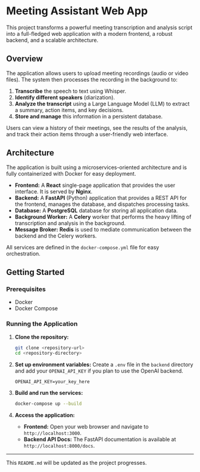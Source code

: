# Meeting Assistant Web App

This project transforms a powerful meeting transcription and analysis script into a full-fledged web application with a modern frontend, a robust backend, and a scalable architecture.

## Overview

The application allows users to upload meeting recordings (audio or video files). The system then processes the recording in the background to:

1.  **Transcribe** the speech to text using Whisper.
2.  **Identify different speakers** (diarization).
3.  **Analyze the transcript** using a Large Language Model (LLM) to extract a summary, action items, and key decisions.
4.  **Store and manage** this information in a persistent database.

Users can view a history of their meetings, see the results of the analysis, and track their action items through a user-friendly web interface.

## Architecture

The application is built using a microservices-oriented architecture and is fully containerized with Docker for easy deployment.

-   **Frontend:** A **React** single-page application that provides the user interface. It is served by **Nginx**.
-   **Backend:** A **FastAPI** (Python) application that provides a REST API for the frontend, manages the database, and dispatches processing tasks.
-   **Database:** A **PostgreSQL** database for storing all application data.
-   **Background Worker:** A **Celery** worker that performs the heavy lifting of transcription and analysis in the background.
-   **Message Broker:** **Redis** is used to mediate communication between the backend and the Celery workers.

All services are defined in the `docker-compose.yml` file for easy orchestration.

## Getting Started

### Prerequisites

-   Docker
-   Docker Compose

### Running the Application

1.  **Clone the repository:**
    ```bash
    git clone <repository-url>
    cd <repository-directory>
    ```

2.  **Set up environment variables:**
    Create a `.env` file in the `backend` directory and add your `OPENAI_API_KEY` if you plan to use the OpenAI backend.
    ```
    OPENAI_API_KEY=your_key_here
    ```

3.  **Build and run the services:**
    ```bash
    docker-compose up --build
    ```

4.  **Access the application:**
    -   **Frontend:** Open your web browser and navigate to `http://localhost:3000`.
    -   **Backend API Docs:** The FastAPI documentation is available at `http://localhost:8000/docs`.
---

This `README.md` will be updated as the project progresses.
